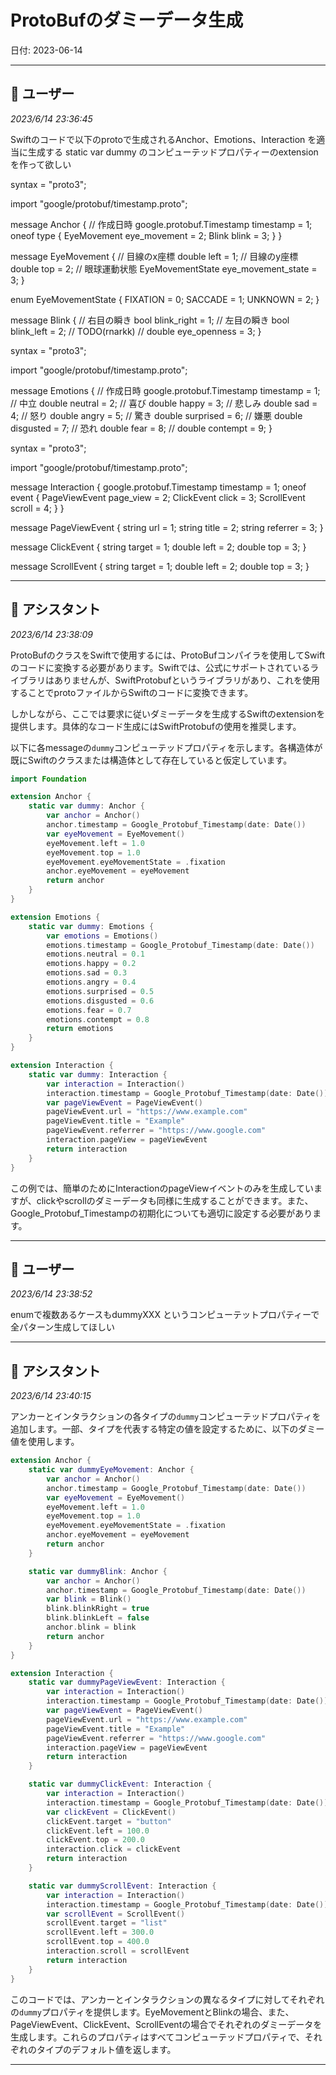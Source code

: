 # ProtoBufのダミーデータ生成

日付: 2023-06-14

---

## 👤 ユーザー
*2023/6/14 23:36:45*

Swiftのコードで以下のprotoで生成されるAnchor、Emotions、Interaction を適当に生成する static var dummy のコンピューテッドプロパティーのextension を作って欲しい

syntax = "proto3";

import "google/protobuf/timestamp.proto";

message Anchor {
  // 作成日時
  google.protobuf.Timestamp timestamp = 1;
  oneof type {
    EyeMovement eye_movement = 2;
    Blink blink = 3;
  }
}

message EyeMovement {
  // 目線のx座標
  double left = 1;
  // 目線のy座標
  double top = 2;
  // 眼球運動状態
  EyeMovementState eye_movement_state = 3;
}

enum EyeMovementState {
  FIXATION = 0;
  SACCADE = 1;
  UNKNOWN = 2;
}

message Blink {
  // 右目の瞬き
  bool blink_right = 1;
  // 左目の瞬き
  bool blink_left = 2;
  // TODO(rnarkk)
  // double eye_openness = 3;
}


syntax = "proto3";

import "google/protobuf/timestamp.proto";

message Emotions {
  // 作成日時
  google.protobuf.Timestamp timestamp = 1;
  // 中立
  double neutral = 2;
  // 喜び
  double happy = 3;
  // 悲しみ
  double sad = 4;
  // 怒り
  double angry = 5;
  // 驚き
  double surprised = 6;
  // 嫌悪
  double disgusted = 7;
  // 恐れ
  double fear = 8;
  // 
  double contempt = 9;
}

syntax = "proto3";

import "google/protobuf/timestamp.proto";

message Interaction {
  google.protobuf.Timestamp timestamp = 1;
  oneof event {
    PageViewEvent page_view = 2;
    ClickEvent click = 3;
    ScrollEvent scroll = 4;
  }
}

message PageViewEvent {
  string url = 1;
  string title = 2;
  string referrer = 3;
}

message ClickEvent {
  string target = 1;
  double left = 2;
  double top = 3;
}

message ScrollEvent {
  string target = 1;
  double left = 2;
  double top = 3;
}

---

## 🤖 アシスタント
*2023/6/14 23:38:09*

ProtoBufのクラスをSwiftで使用するには、ProtoBufコンパイラを使用してSwiftのコードに変換する必要があります。Swiftでは、公式にサポートされているライブラリはありませんが、SwiftProtobufというライブラリがあり、これを使用することでprotoファイルからSwiftのコードに変換できます。

しかしながら、ここでは要求に従いダミーデータを生成するSwiftのextensionを提供します。具体的なコード生成にはSwiftProtobufの使用を推奨します。

以下に各messageの`dummy`コンピューテッドプロパティを示します。各構造体が既にSwiftのクラスまたは構造体として存在していると仮定しています。

```swift
import Foundation

extension Anchor {
    static var dummy: Anchor {
        var anchor = Anchor()
        anchor.timestamp = Google_Protobuf_Timestamp(date: Date())
        var eyeMovement = EyeMovement()
        eyeMovement.left = 1.0
        eyeMovement.top = 1.0
        eyeMovement.eyeMovementState = .fixation
        anchor.eyeMovement = eyeMovement
        return anchor
    }
}

extension Emotions {
    static var dummy: Emotions {
        var emotions = Emotions()
        emotions.timestamp = Google_Protobuf_Timestamp(date: Date())
        emotions.neutral = 0.1
        emotions.happy = 0.2
        emotions.sad = 0.3
        emotions.angry = 0.4
        emotions.surprised = 0.5
        emotions.disgusted = 0.6
        emotions.fear = 0.7
        emotions.contempt = 0.8
        return emotions
    }
}

extension Interaction {
    static var dummy: Interaction {
        var interaction = Interaction()
        interaction.timestamp = Google_Protobuf_Timestamp(date: Date())
        var pageViewEvent = PageViewEvent()
        pageViewEvent.url = "https://www.example.com"
        pageViewEvent.title = "Example"
        pageViewEvent.referrer = "https://www.google.com"
        interaction.pageView = pageViewEvent
        return interaction
    }
}
```

この例では、簡単のためにInteractionのpageViewイベントのみを生成していますが、clickやscrollのダミーデータも同様に生成することができます。また、Google_Protobuf_Timestampの初期化についても適切に設定する必要があります。

---

## 👤 ユーザー
*2023/6/14 23:38:52*

enumで複数あるケースもdummyXXX というコンピューテットプロパティーで全パターン生成してほしい

---

## 🤖 アシスタント
*2023/6/14 23:40:15*

アンカーとインタラクションの各タイプの`dummy`コンピューテッドプロパティを追加します。一部、タイプを代表する特定の値を設定するために、以下のダミー値を使用します。

```swift
extension Anchor {
    static var dummyEyeMovement: Anchor {
        var anchor = Anchor()
        anchor.timestamp = Google_Protobuf_Timestamp(date: Date())
        var eyeMovement = EyeMovement()
        eyeMovement.left = 1.0
        eyeMovement.top = 1.0
        eyeMovement.eyeMovementState = .fixation
        anchor.eyeMovement = eyeMovement
        return anchor
    }

    static var dummyBlink: Anchor {
        var anchor = Anchor()
        anchor.timestamp = Google_Protobuf_Timestamp(date: Date())
        var blink = Blink()
        blink.blinkRight = true
        blink.blinkLeft = false
        anchor.blink = blink
        return anchor
    }
}

extension Interaction {
    static var dummyPageViewEvent: Interaction {
        var interaction = Interaction()
        interaction.timestamp = Google_Protobuf_Timestamp(date: Date())
        var pageViewEvent = PageViewEvent()
        pageViewEvent.url = "https://www.example.com"
        pageViewEvent.title = "Example"
        pageViewEvent.referrer = "https://www.google.com"
        interaction.pageView = pageViewEvent
        return interaction
    }

    static var dummyClickEvent: Interaction {
        var interaction = Interaction()
        interaction.timestamp = Google_Protobuf_Timestamp(date: Date())
        var clickEvent = ClickEvent()
        clickEvent.target = "button"
        clickEvent.left = 100.0
        clickEvent.top = 200.0
        interaction.click = clickEvent
        return interaction
    }

    static var dummyScrollEvent: Interaction {
        var interaction = Interaction()
        interaction.timestamp = Google_Protobuf_Timestamp(date: Date())
        var scrollEvent = ScrollEvent()
        scrollEvent.target = "list"
        scrollEvent.left = 300.0
        scrollEvent.top = 400.0
        interaction.scroll = scrollEvent
        return interaction
    }
}
```
このコードでは、アンカーとインタラクションの異なるタイプに対してそれぞれの`dummy`プロパティを提供します。EyeMovementとBlinkの場合、また、PageViewEvent、ClickEvent、ScrollEventの場合でそれぞれのダミーデータを生成します。これらのプロパティはすべてコンピューテッドプロパティで、それぞれのタイプのデフォルト値を返します。

---

